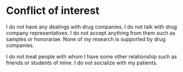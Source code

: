 # Conflict of interest

I do not have any dealings with drug companies. I do not talk with drug company representatives. I do not accept anything from them such as samples or honorariae. None of my research is supported by drug companies.

I do not treat people with whom I have some other relationship such as friends or students of mine. I do not socialize with my patients.
